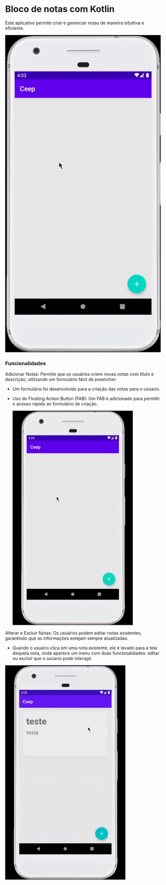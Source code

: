 # Bloco de notas com Kotlin

Este aplicativo permite criar e gerenciar notas de maneira intuitiva e eficiente. 


![](Ceep-live-Android-Kotlin-master/assets/ceep-app.gif)




### Funcionalidades

Adicionar Notas: Permite que os usuários criem novas notas com título e descrição, utilizando um formulário fácil de preencher.

-  Um formulário foi desenvolvido para a criação das notas para o usúario.

- Uso do Floating Action Button (FAB): Um FAB é adicionado para permitir o acesso rápido ao formulário de criação.

  ![](incluir.gif)

Alterar e Excluir Notas: Os usuários podem editar notas existentes, garantindo que as informações estejam sempre atualizadas.

- Quando o usuário clica em uma nota existente, ele é levado para a tela daquela nota, onde aparece um menu com duas funcionalidades: editar ou excluir que o usúario pode interagir.

![]( sub.gif)
 

